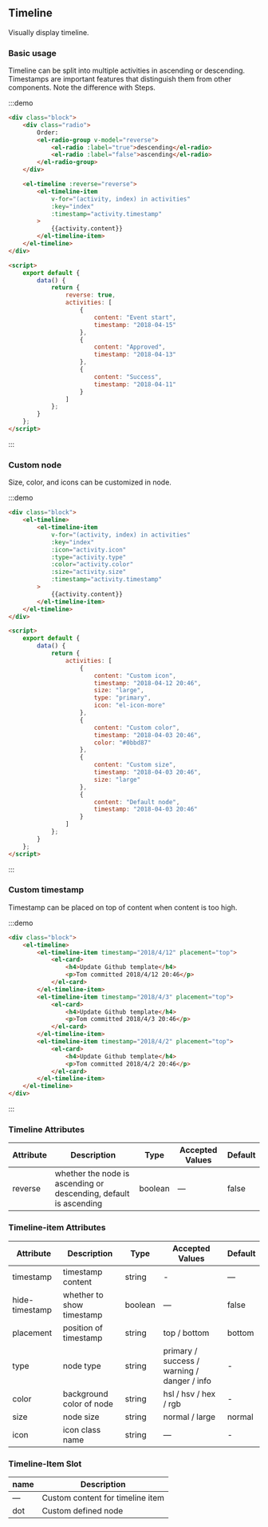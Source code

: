 ## Timeline

Visually display timeline.

### Basic usage

Timeline can be split into multiple activities in ascending or descending. Timestamps are important features that distinguish them from other components. Note the difference with Steps.

:::demo

```html
<div class="block">
	<div class="radio">
		Order:
		<el-radio-group v-model="reverse">
			<el-radio :label="true">descending</el-radio>
			<el-radio :label="false">ascending</el-radio>
		</el-radio-group>
	</div>

	<el-timeline :reverse="reverse">
		<el-timeline-item
			v-for="(activity, index) in activities"
			:key="index"
			:timestamp="activity.timestamp"
		>
			{{activity.content}}
		</el-timeline-item>
	</el-timeline>
</div>

<script>
	export default {
		data() {
			return {
				reverse: true,
				activities: [
					{
						content: "Event start",
						timestamp: "2018-04-15"
					},
					{
						content: "Approved",
						timestamp: "2018-04-13"
					},
					{
						content: "Success",
						timestamp: "2018-04-11"
					}
				]
			};
		}
	};
</script>
```

:::

### Custom node

Size, color, and icons can be customized in node.

:::demo

```html
<div class="block">
	<el-timeline>
		<el-timeline-item
			v-for="(activity, index) in activities"
			:key="index"
			:icon="activity.icon"
			:type="activity.type"
			:color="activity.color"
			:size="activity.size"
			:timestamp="activity.timestamp"
		>
			{{activity.content}}
		</el-timeline-item>
	</el-timeline>
</div>

<script>
	export default {
		data() {
			return {
				activities: [
					{
						content: "Custom icon",
						timestamp: "2018-04-12 20:46",
						size: "large",
						type: "primary",
						icon: "el-icon-more"
					},
					{
						content: "Custom color",
						timestamp: "2018-04-03 20:46",
						color: "#0bbd87"
					},
					{
						content: "Custom size",
						timestamp: "2018-04-03 20:46",
						size: "large"
					},
					{
						content: "Default node",
						timestamp: "2018-04-03 20:46"
					}
				]
			};
		}
	};
</script>
```

:::

### Custom timestamp

Timestamp can be placed on top of content when content is too high.

:::demo

```html
<div class="block">
	<el-timeline>
		<el-timeline-item timestamp="2018/4/12" placement="top">
			<el-card>
				<h4>Update Github template</h4>
				<p>Tom committed 2018/4/12 20:46</p>
			</el-card>
		</el-timeline-item>
		<el-timeline-item timestamp="2018/4/3" placement="top">
			<el-card>
				<h4>Update Github template</h4>
				<p>Tom committed 2018/4/3 20:46</p>
			</el-card>
		</el-timeline-item>
		<el-timeline-item timestamp="2018/4/2" placement="top">
			<el-card>
				<h4>Update Github template</h4>
				<p>Tom committed 2018/4/2 20:46</p>
			</el-card>
		</el-timeline-item>
	</el-timeline>
</div>
```

:::

### Timeline Attributes

| Attribute | Description                                                       | Type    | Accepted Values | Default |
| --------- | ----------------------------------------------------------------- | ------- | --------------- | ------- |
| reverse   | whether the node is ascending or descending, default is ascending | boolean | —               | false   |

### Timeline-item Attributes

| Attribute      | Description               | Type    | Accepted Values                             | Default |
| -------------- | ------------------------- | ------- | ------------------------------------------- | ------- |
| timestamp      | timestamp content         | string  | -                                           | —       |
| hide-timestamp | whether to show timestamp | boolean | —                                           | false   |
| placement      | position of timestamp     | string  | top / bottom                                | bottom  |
| type           | node type                 | string  | primary / success / warning / danger / info | -       |
| color          | background color of node  | string  | hsl / hsv / hex / rgb                       | -       |
| size           | node size                 | string  | normal / large                              | normal  |
| icon           | icon class name           | string  | —                                           | -       |

### Timeline-Item Slot

| name | Description                      |
| ---- | -------------------------------- |
| —    | Custom content for timeline item |
| dot  | Custom defined node              |
